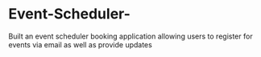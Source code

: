 # Event-Scheduler-

Built an event scheduler booking application allowing users to register for events via email as well as provide updates
